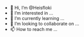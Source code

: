 - 👋 Hi, I’m @Heisfloki
- 👀 I’m interested in ...
- 🌱 I’m currently learning ...
- 💞️ I’m looking to collaborate on ...
- 📫 How to reach me ...

<!---
Heisfloki/Heisfloki is a ✨ special ✨ repository because its `README.md` (this file) appears on your GitHub profile.
You can click the Preview link to take a look at your changes.
--->
